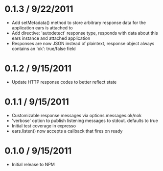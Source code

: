 
0.1.3 / 9/22/2011
==================

  * Add setMetadata() method to store arbitrary response data for the application ears is attached to
  * Add directive: 'autodetect' response type, responds with data about this ears instance and attached application
  * Responses are now JSON instead of plaintext, response object always contains an 'ok': true/false field

0.1.2 / 9/15/2011
==================

  * Update HTTP response codes to better reflect state

0.1.1 / 9/15/2011
==================

  * Customizable response messages via options.messages.ok/nok
  * 'verbose' option to publish listening messages to stdout. defaults to true
  * Initial test coverage in expresso
  * ears.listen() now accepts a callback that fires on ready

0.1.0 / 9/15/2011
==================

  * Initial release to NPM